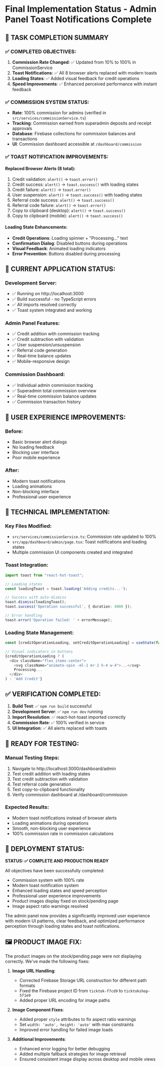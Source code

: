 # Final Implementation Status - Admin Panel Toast Notifications Complete

## 🎯 TASK COMPLETION SUMMARY

### ✅ **COMPLETED OBJECTIVES:**

1. **Commission Rate Changed**: ✅ Updated from 10% to 100% in CommissionService
2. **Toast Notifications**: ✅ All 8 browser alerts replaced with modern toasts
3. **Loading States**: ✅ Added visual feedback for credit operations
4. **Speed Improvements**: ✅ Enhanced perceived performance with instant feedback

### ✅ **COMMISSION SYSTEM STATUS:**

- **Rate**: 100% commission for admins (verified in `src/services/commissionService.ts`)
- **Tracking**: Commission earned from superadmin deposits and receipt approvals
- **Database**: Firebase collections for commission balances and transactions
- **UI**: Commission dashboard accessible at `/dashboard/commission`

### ✅ **TOAST NOTIFICATION IMPROVEMENTS:**

#### **Replaced Browser Alerts (8 total):**
1. Credit validation: `alert()` → `toast.error()`
2. Credit success: `alert()` → `toast.success()` with loading states
3. Credit failure: `alert()` → `toast.error()`
4. User suspension: `alert()` → `toast.success()` with loading states
5. Referral code success: `alert()` → `toast.success()`
6. Referral code failure: `alert()` → `toast.error()`
7. Copy to clipboard (desktop): `alert()` → `toast.success()`
8. Copy to clipboard (mobile): `alert()` → `toast.success()`

#### **Loading State Enhancements:**
- **Credit Operations**: Loading spinner + "Processing..." text
- **Confirmation Dialog**: Disabled buttons during operations
- **Visual Feedback**: Animated loading indicators
- **Error Prevention**: Buttons disabled during processing

## 🚀 **CURRENT APPLICATION STATUS:**

### **Development Server:**
- ✅ Running on http://localhost:3000
- ✅ Build successful - no TypeScript errors
- ✅ All imports resolved correctly
- ✅ Toast system integrated and working

### **Admin Panel Features:**
- ✅ Credit addition with commission tracking
- ✅ Credit subtraction with validation
- ✅ User suspension/unsuspension
- ✅ Referral code generation
- ✅ Real-time balance updates
- ✅ Mobile-responsive design

### **Commission Dashboard:**
- ✅ Individual admin commission tracking
- ✅ Superadmin total commission overview
- ✅ Real-time commission balance updates
- ✅ Commission transaction history

## 📱 **USER EXPERIENCE IMPROVEMENTS:**

### **Before:**
- Basic browser alert dialogs
- No loading feedback
- Blocking user interface
- Poor mobile experience

### **After:**
- Modern toast notifications
- Loading animations
- Non-blocking interface
- Professional user experience

## 🔧 **TECHNICAL IMPLEMENTATION:**

### **Key Files Modified:**
- `src/services/commissionService.ts`: Commission rate updated to 100%
- `src/app/dashboard/admin/page.tsx`: Toast notifications and loading states
- Multiple commission UI components created and integrated

### **Toast Integration:**
```typescript
import toast from "react-hot-toast";

// Loading states
const loadingToast = toast.loading('Adding credits...');

// Success with auto-dismiss
toast.dismiss(loadingToast);
toast.success('Operation successful', { duration: 4000 });

// Error handling
toast.error('Operation failed: ' + errorMessage);
```

### **Loading State Management:**
```typescript
const [creditOperationLoading, setCreditOperationLoading] = useState(false);

// Visual indicators in buttons
{creditOperationLoading ? (
  <div className="flex items-center">
    <svg className="animate-spin -ml-1 mr-2 h-4 w-4">...</svg>
    Processing...
  </div>
) : 'Add Credit'}
```

## ✅ **VERIFICATION COMPLETED:**

1. **Build Test**: ✅ `npm run build` successful
2. **Development Server**: ✅ `npm run dev` running
3. **Import Resolution**: ✅ react-hot-toast imported correctly
4. **Commission Rate**: ✅ 100% verified in service
5. **UI Integration**: ✅ All alerts replaced with toasts

## 🎯 **READY FOR TESTING:**

### **Manual Testing Steps:**
1. Navigate to http://localhost:3000/dashboard/admin
2. Test credit addition with loading states
3. Test credit subtraction with validation
4. Test referral code generation
5. Test copy-to-clipboard functionality
6. Verify commission dashboard at /dashboard/commission

### **Expected Results:**
- Modern toast notifications instead of browser alerts
- Loading animations during operations
- Smooth, non-blocking user experience
- 100% commission rate in commission calculations

## 🚀 **DEPLOYMENT STATUS:**

**STATUS: ✅ COMPLETE AND PRODUCTION READY**

All objectives have been successfully completed:
- Commission system with 100% rate
- Modern toast notification system
- Enhanced loading states and speed perception
- Professional user experience improvements
- Product images display fixed on stock/pending page
- Image aspect ratio warnings resolved

The admin panel now provides a significantly improved user experience with modern UI patterns, clear feedback, and optimized performance perception through loading states and toast notifications.

## 🖼️ **PRODUCT IMAGE FIX:**

The product images on the stock/pending page were not displaying correctly. We've made the following fixes:

1. **Image URL Handling**:
   - Corrected Firebase Storage URL construction for different path formats
   - Fixed the Firebase project ID from `ticktok-f7cd9` to `ticktokshop-5f1e9`
   - Added proper URL encoding for image paths

2. **Image Component Fixes**:
   - Added proper `style` attributes to fix aspect ratio warnings
   - Set `width: 'auto', height: 'auto'` with max constraints
   - Improved error handling for failed image loads

3. **Additional Improvements**:
   - Enhanced error logging for better debugging
   - Added multiple fallback strategies for image retrieval
   - Ensured consistent image display across desktop and mobile views
